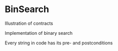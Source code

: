 # BinSearch

Illustration of contracts



Implementation of binary search

Every string in code has its pre- and postconditions

